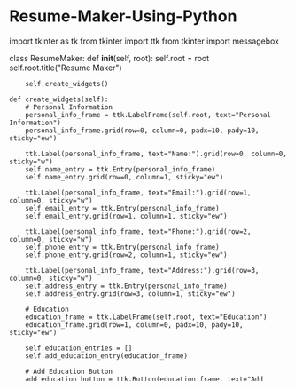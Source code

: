 # Resume-Maker-Using-Python

import tkinter as tk
from tkinter import ttk
from tkinter import messagebox


class ResumeMaker:
    def __init__(self, root):
        self.root = root
        self.root.title("Resume Maker")

        self.create_widgets()

    def create_widgets(self):
        # Personal Information
        personal_info_frame = ttk.LabelFrame(self.root, text="Personal Information")
        personal_info_frame.grid(row=0, column=0, padx=10, pady=10, sticky="ew")

        ttk.Label(personal_info_frame, text="Name:").grid(row=0, column=0, sticky="w")
        self.name_entry = ttk.Entry(personal_info_frame)
        self.name_entry.grid(row=0, column=1, sticky="ew")

        ttk.Label(personal_info_frame, text="Email:").grid(row=1, column=0, sticky="w")
        self.email_entry = ttk.Entry(personal_info_frame)
        self.email_entry.grid(row=1, column=1, sticky="ew")

        ttk.Label(personal_info_frame, text="Phone:").grid(row=2, column=0, sticky="w")
        self.phone_entry = ttk.Entry(personal_info_frame)
        self.phone_entry.grid(row=2, column=1, sticky="ew")

        ttk.Label(personal_info_frame, text="Address:").grid(row=3, column=0, sticky="w")
        self.address_entry = ttk.Entry(personal_info_frame)
        self.address_entry.grid(row=3, column=1, sticky="ew")

        # Education
        education_frame = ttk.LabelFrame(self.root, text="Education")
        education_frame.grid(row=1, column=0, padx=10, pady=10, sticky="ew")

        self.education_entries = []
        self.add_education_entry(education_frame)

        # Add Education Button
        add_education_button = ttk.Button(education_frame, text="Add Education",
                                          command=lambda: self.add_education_entry(education_frame))
        add_education_button.grid(row=len(self.education_entries) + 1, column=0, columnspan=2, pady=5)

        # Work Experience
        experience_frame = ttk.LabelFrame(self.root, text="Work Experience")
        experience_frame.grid(row=2, column=0, padx=10, pady=10, sticky="ew")

        self.experience_entries = []
        self.add_experience_entry(experience_frame)

        # Add Experience Button
        add_experience_button = ttk.Button(experience_frame, text="Add Experience",
                                           command=lambda: self.add_experience_entry(experience_frame))
        add_experience_button.grid(row=len(self.experience_entries) + 1, column=0, columnspan=2, pady=5)

        # Skills
        skills_frame = ttk.LabelFrame(self.root, text="Skills")
        skills_frame.grid(row=3, column=0, padx=10, pady=10, sticky="ew")

        self.skills_entries = []
        self.add_skill_entry(skills_frame)

        # Add Skill Button
        add_skill_button = ttk.Button(skills_frame, text="Add Skill",
                                      command=lambda: self.add_skill_entry(skills_frame))
        add_skill_button.grid(row=len(self.skills_entries) + 1, column=0, columnspan=2, pady=5)

        # Create Resume Button
        create_resume_button = ttk.Button(self.root, text="Create Resume", command=self.create_resume)
        create_resume_button.grid(row=4, column=0, padx=10, pady=10)

    def add_education_entry(self, frame):
        row = len(self.education_entries)
        degree_entry = ttk.Entry(frame)
        institution_entry = ttk.Entry(frame)
        year_entry = ttk.Entry(frame)

        degree_entry.grid(row=row, column=0, padx=5, pady=5, sticky="ew")
        institution_entry.grid(row=row, column=1, padx=5, pady=5, sticky="ew")
        year_entry.grid(row=row, column=2, padx=5, pady=5, sticky="ew")

        self.education_entries.append((degree_entry, institution_entry, year_entry))

    def add_experience_entry(self, frame):
        row = len(self.experience_entries)
        job_title_entry = ttk.Entry(frame)
        company_entry = ttk.Entry(frame)
        years_entry = ttk.Entry(frame)
        description_entry = ttk.Entry(frame)

        job_title_entry.grid(row=row, column=0, padx=5, pady=5, sticky="ew")
        company_entry.grid(row=row, column=1, padx=5, pady=5, sticky="ew")
        years_entry.grid(row=row, column=2, padx=5, pady=5, sticky="ew")
        description_entry.grid(row=row, column=3, padx=5, pady=5, sticky="ew")

        self.experience_entries.append((job_title_entry, company_entry, years_entry, description_entry))

    def add_skill_entry(self, frame):
        row = len(self.skills_entries)
        skill_entry = ttk.Entry(frame)
        skill_entry.grid(row=row, column=0, padx=5, pady=5, sticky="ew")

        self.skills_entries.append(skill_entry)

    def create_resume(self):
        name = self.name_entry.get()
        email = self.email_entry.get()
        phone = self.phone_entry.get()
        address = self.address_entry.get()

        education = []
        for degree_entry, institution_entry, year_entry in self.education_entries:
            degree = degree_entry.get()
            institution = institution_entry.get()
            year = year_entry.get()
            if degree and institution and year:
                education.append({"degree": degree, "institution": institution, "year": year})

        experience = []
        for job_title_entry, company_entry, years_entry, description_entry in self.experience_entries:
            job_title = job_title_entry.get()
            company = company_entry.get()
            years = years_entry.get()
            description = description_entry.get()
            if job_title and company and years and description:
                experience.append(
                    {"job_title": job_title, "company": company, "years": years, "description": description})

        skills = [skill_entry.get() for skill_entry in self.skills_entries if skill_entry.get()]

        with open("resume.txt", "w") as f:
            f.write("Resume\n")
            f.write("======\n\n")

            f.write("Personal Information\n")
            f.write("---------------------\n")
            f.write(f"Name: {name}\n")
            f.write(f"Email: {email}\n")
            f.write(f"Phone: {phone}\n")
            f.write(f"Address: {address}\n\n")

            f.write("Education\n")
            f.write("---------\n")
            for edu in education:
                f.write(f"{edu['degree']} from {edu['institution']} ({edu['year']})\n")
            f.write("\n")

            f.write("Work Experience\n")
            f.write("----------------\n")
            for exp in experience:
                f.write(f"{exp['job_title']} at {exp['company']} ({exp['years']})\n")
                f.write(f"Description: {exp['description']}\n\n")

            f.write("Skills\n")
            f.write("------\n")
            for skill in skills:
                f.write(f"- {skill}\n")
            f.write("\n")

        messagebox.showinfo("Resume Maker", "Resume created successfully!")


if __name__ == "__main__":
    root = tk.Tk()
    app = ResumeMaker(root)
    root.mainloop()
